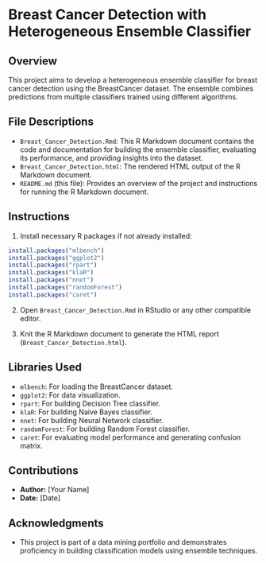 
# Breast Cancer Detection with Heterogeneous Ensemble Classifier

## Overview
This project aims to develop a heterogeneous ensemble classifier for breast cancer detection using the BreastCancer dataset. The ensemble combines predictions from multiple classifiers trained using different algorithms.

## File Descriptions
- `Breast_Cancer_Detection.Rmd`: This R Markdown document contains the code and documentation for building the ensemble classifier, evaluating its performance, and providing insights into the dataset.
- `Breast_Cancer_Detection.html`: The rendered HTML output of the R Markdown document.
- `README.md` (this file): Provides an overview of the project and instructions for running the R Markdown document.

## Instructions
1. Install necessary R packages if not already installed:
  ```R
install.packages("mlbench")
install.packages("ggplot2")
install.packages("rpart")
install.packages("klaR")
install.packages("nnet")
install.packages("randomForest")
install.packages("caret")
```

2. Open `Breast_Cancer_Detection.Rmd` in RStudio or any other compatible editor.

3. Knit the R Markdown document to generate the HTML report (`Breast_Cancer_Detection.html`).

## Libraries Used
- `mlbench`: For loading the BreastCancer dataset.
- `ggplot2`: For data visualization.
- `rpart`: For building Decision Tree classifier.
- `klaR`: For building Naive Bayes classifier.
- `nnet`: For building Neural Network classifier.
- `randomForest`: For building Random Forest classifier.
- `caret`: For evaluating model performance and generating confusion matrix.

## Contributions
- **Author:** [Your Name]
- **Date:** [Date]

## Acknowledgments
- This project is part of a data mining portfolio and demonstrates proficiency in building classification models using ensemble techniques.

